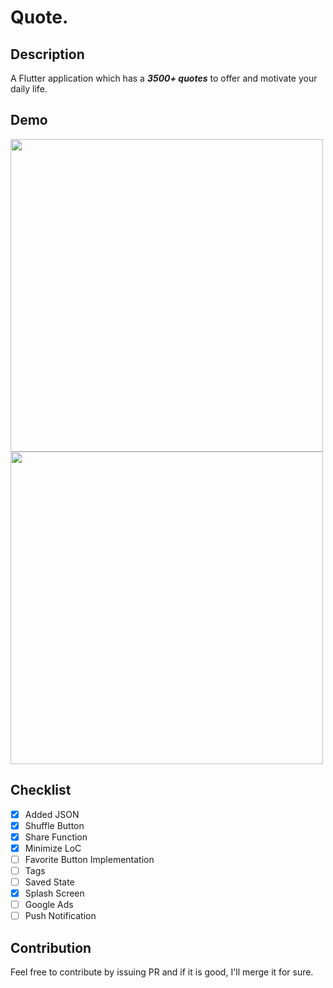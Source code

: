 # Quote.

## Description

A Flutter application which has a ***3500+ quotes*** to offer and motivate your daily life.

## Demo
<img src="https://github.com/Imgkl/Quote./blob/master/mockup/demo.gif" height="500"> <br>
<img src="https://github.com/Imgkl/Quote./blob/master/mockup/Screenshot_20190816-143854.jpg" height="500">
## Checklist

- [x] Added JSON
- [x] Shuffle Button
- [x] Share Function
- [x] Minimize LoC
- [ ] Favorite Button Implementation
- [ ] Tags
- [ ] Saved State
- [x] Splash Screen
- [ ] Google Ads
- [ ] Push Notification

## Contribution

Feel free to contribute by issuing PR and if it is good, I'll merge it for sure.
